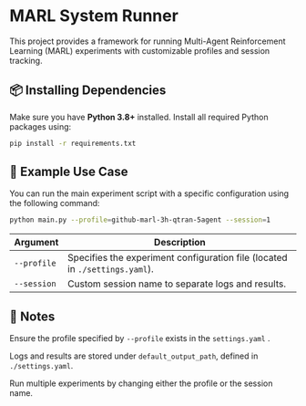 # MARL System Runner

This project provides a framework for running Multi-Agent Reinforcement Learning (MARL) experiments with customizable profiles and session tracking.

## 📦 Installing Dependencies

Make sure you have **Python 3.8+** installed. Install all required Python packages using:

```bash
pip install -r requirements.txt
```

## 📌 Example Use Case

You can run the main experiment script with a specific configuration using the following command:

```bash
python main.py --profile=github-marl-3h-qtran-5agent --session=1
```

| Argument    | Description                                                  |
| ----------- | ------------------------------------------------------------ |
| `--profile` | Specifies the experiment configuration file (located in `./settings.yaml`). |
| `--session` | Custom session name to separate logs and results.            |

## 🧠 Notes

Ensure the profile specified by `--profile` exists in the `settings.yaml` .

Logs and results are stored under `default_output_path`, defined in `./settings.yaml`.

Run multiple experiments by changing either the profile or the session name.